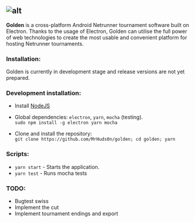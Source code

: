 ![alt](http://i.imgur.com/VKtMI4d.png)
----
**Golden** is a cross-platform Android Netrunner tournament software built on Electron. Thanks to the usage of Electron, Golden can utilise the full power of web technologies to create the most usable and convenient platform for hosting Netrunner tournaments.

### Installation:

Golden is currently in development stage and release versions are not yet prepared.

### Development installation:

- Install [NodeJS](https://nodejs.org/en/)

- Global dependencies: `electron`, `yarn`, `mocha` (testing).  
`sudo npm install -g electron yarn mocha`

- Clone and install the repository:  
`git clone https://github.com/MrHuds0n/golden; cd golden; yarn`

### Scripts:
- `yarn start` - Starts the application.
- `yarn test` - Runs mocha tests

### TODO:
- Bugtest swiss
- Implement the cut
- Implement tournament endings and export
